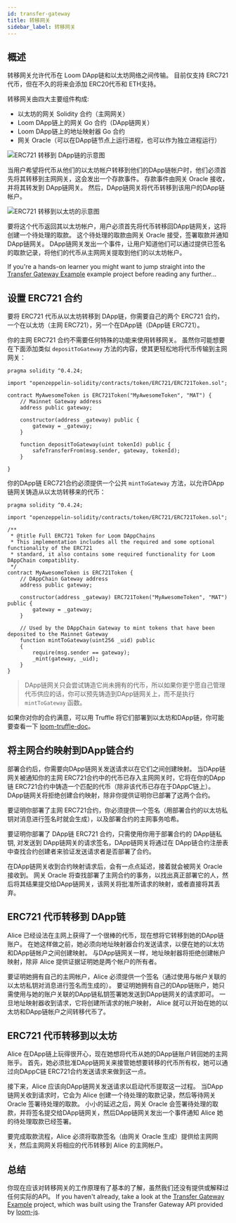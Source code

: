 ```yaml
---
id: transfer-gateway
title: 转移网关
sidebar_label: 转移网关
---
```

## 概述

转移网关允许代币在 Loom DApp链和以太坊网络之间传输。 目前仅支持 ERC721代币，但在不久的将来会添加 ERC20代币和 ETH支持。

转移网关由四大主要组件构成:

- 以太坊的网关 Solidity 合约（主网网关）
- Loom DApp链上的网关 Go 合约（DApp链网关）
- Loom DApp链上的地址映射器 Go 合约
- 网关 Oracle（可以在DApp链节点上运行进程，也可以作为独立进程运行）

![ERC721 转移到 DApp链的示意图](/developers/img/transfer-gateway-erc721-to-dappchain.png)

当用户希望将代币从他们的以太坊帐户转移到他们的DApp链帐户时，他们必须首先将其转移到主网网关，这会发出一个存款事件。 存款事件由网关 Oracle 接收，并将其转发到 DApp链网关。 然后，DApp链网关将代币转移到该用户的DApp链帐户。

![ERC721 转移到以太坊的示意图](/developers/img/transfer-gateway-erc721-to-ethereum.png)

要将这个代币返回其以太坊帐户，用户必须首先将代币转移回DApp链网关，这将创建一个待处理的取款。 这个待处理的取款由网关 Oracle 接受，签署取款并通知DApp链网关。 DApp链网关发出一个事件，让用户知道他们可以通过提供已签名的取款记录，将他们的代币从主网网关提取到他们的以太坊帐户。

If you're a hands-on learner you might want to jump straight into the [Transfer Gateway Example](https://github.com/loomnetwork/transfer-gateway-example) example project before reading any further...

## 设置 ERC721 合约

要将 ERC721 代币从以太坊转移到 DApp链，你需要自己的两个 ERC721 合约，一个在以太坊（主网 ERC721），另一个在DApp链（DApp链 ERC721）。

你的主网 ERC721 合约不需要任何特殊的功能来使用转移网关。 虽然你可能想要在下面添加类似 `depositToGateway` 方法的内容，使其更轻松地将代币传输到主网网关：

```solidity
pragma solidity ^0.4.24;

import "openzeppelin-solidity/contracts/token/ERC721/ERC721Token.sol";

contract MyAwesomeToken is ERC721Token("MyAwesomeToken", "MAT") {
    // Mainnet Gateway address
    address public gateway;

    constructor(address _gateway) public {
        gateway = _gateway;
    }

    function depositToGateway(uint tokenId) public {
        safeTransferFrom(msg.sender, gateway, tokenId);
    }

}
```

你的DApp链 ERC721合约必须提供一个公共 `mintToGateway` 方法，以允许DApp链网关铸造从以太坊转移来的代币：

```solidity
pragma solidity ^0.4.24;

import "openzeppelin-solidity/contracts/token/ERC721/ERC721Token.sol";

/**
 * @title Full ERC721 Token for Loom DAppChains
 * This implementation includes all the required and some optional functionality of the ERC721
 * standard, it also contains some required functionality for Loom DAppChain compatiblity.
 */
contract MyAwesomeToken is ERC721Token {
    // DAppChain Gateway address
    address public gateway;

    constructor(address _gateway) ERC721Token("MyAwesomeToken", "MAT") public {
        gateway = _gateway;
    }

    // Used by the DAppChain Gateway to mint tokens that have been deposited to the Mainnet Gateway
    function mintToGateway(uint256 _uid) public
    {
        require(msg.sender == gateway);
        _mint(gateway, _uid);
    }
}
```

> DApp链网关只会尝试铸造它尚未拥有的代币，所以如果你更宁愿自己管理代币供应的话，你可以预先铸造到DApp链网关上，而不是执行 `mintToGateway` 函数。

如果你对你的合约满意，可以用 Truffle 将它们部署到以太坊和DApp链，你可能要查看一下 [loom-truffle-doc](web3js-loom-provider-truffle.html)。

## 将主网合约映射到DApp链合约

部署合约后，你需要向DApp链网关发送请求以在它们之间创建映射。 当DApp链网关被通知你的主网 ERC721合约中的代币已存入主网网关时，它将在你的DApp链 ERC721合约中铸造一个匹配的代币（除非该代币已存在于DAppC链上）。 DApp链网关将拒绝创建合约映射，除非你提供证明你已部署了这两个合约。

要证明你部署了主网 ERC721合约，你必须提供一个签名（用部署合约的以太坊私钥对消息进行签名时就会生成），以及部署合约的主网事务哈希。

要证明你部署了 DApp链 ERC721 合约，只需使用你用于部署合约的 DApp链私钥, 对发送到 DApp链网关的请求签名，DApp链网关将通过在 DApp链合约注册表中查找合约创建者来验证发送请求者是否部署了合约。

在DApp链网关收到合约映射请求后，会有一点点延迟，接着就会被网关 Oracle 接收到。 网关 Oracle 将查找部署了主网合约的事务，以找出真正部署它的人，然后将其结果提交给DApp链网关，该网关将批准所请求的映射，或者直接将其丢弃。

## ERC721 代币转移到 DApp链

Alice 已经设法在主网上获得了一个很棒的代币，现在想将它转移到她的DApp链账户。 在她这样做之前，她必须向地址映射器合约发送请求，以便在她的以太坊和DApp链帐户之间创建映射。 与DApp链网关一样，地址映射器将拒绝创建帐户映射，除非 Alice 提供证据证明她是两个帐户的所有者。

要证明她拥有自己的主网帐户，Alice 必须提供一个签名（通过使用与帐户关联的以太坊私钥对消息进行签名而生成的）。 要证明她拥有自己的DApp链账户，她只需使用与她的账户关联的DApp链私钥签署她发送到DApp链网关的请求即可。 一旦地址映射器收到请求，它将创建所请求的帐户映射， Alice 就可以开始在她的以太坊和DApp链帐户之间转移代币了。

## ERC721 代币转移到以太坊

Alice 在DApp链上玩得很开心，现在她想将代币从她的DApp链账户转回她的主网账乎。 首先，她必须批准DApp链网关来接管她想要转移的代币所有权，她可以通过向DAppC链 ERC721合约发送请求来做到这一点。

接下来，Alice 应该向DApp链网关发送请求以启动代币提取这一过程。 当DApp链网关收到请求时，它会为 Alice 创建一个待处理的取款记录，然后等待网关 Oracle 签署待处理的取款。 小小的延迟之后，网关 Oracle 会签署待处理的取款，并将签名提交给DApp链网关，然后DApp链网关发出一个事件通知 Alice 她的待处理取款已经签署。

要完成取款流程，Alice 必须将取款签名（由网关 Oracle 生成）提供给主网网关，然后主网网关将相应的代币转移到 Alice 的主网帐户。

## 总结

你现在应该对转移网关的工作原理有了基本的了解，虽然我们还没有提供或解释过任何实际的API。 If you haven't already, take a look at the [Transfer Gateway Example](https://github.com/loomnetwork/transfer-gateway-example) project, which was built using the Transfer Gateway API provided by [loom-js](https://github.com/loomnetwork/loom-js).